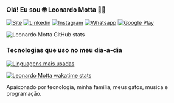 ### Olá! Eu sou 🤓 Leonardo Motta 👨‍💻

[![Site](https://img.shields.io/website?label=leonardomotta.com&style=for-the-badge&url=https://leonardomotta.netlify.app//)](https://leonardomotta.netlify.app/)
[![Linkedin](https://img.shields.io/badge/LinkedIn-0077B5?style=for-the-badge&logo=linkedin&logoColor=white)](https://www.linkedin.com/in/leonardo-motta-51883366/)
[![Instagram](https://img.shields.io/badge/Instagram-E4405F?style=for-the-badge&logo=instagram&logoColor=white)](https://www.instagram.com/leobrabo.py/)
[![Whatsapp](https://img.shields.io/badge/WhatsApp-25D366?style=for-the-badge&logo=whatsapp&logoColor=white)](https://api.whatsapp.com/send?phone=5561984142630&text=Ol%C3%A1%20gostaria%20de%20mais%20detalhes%20sobre%20um%20projeto!)
[![Google Play](https://img.shields.io/badge/Google_Play-414141?style=for-the-badge&logo=google-play&logoColor=white)](https://play.google.com/store/apps/details?id=com.diadelucro)

![Leonardo Motta GitHub stats](https://github-readme-stats.vercel.app/api?username=leoobrabo&show_icons=true&theme=dracula)

### Tecnologias que uso no meu dia-a-dia

[![Linguagens mais usadas](https://github-readme-stats.vercel.app/api/top-langs/?username=leoobrabo)](https://github.com/leoobrabo/github-readme-stats)

[![Leonardo Motta wakatime stats](https://github-readme-stats.vercel.app/api/wakatime?username=leoobrabo)](https://github.com/leoobrabo/github-readme-stats)

Apaixonado por tecnologia, minha família, meus gatos, musica e programação.
